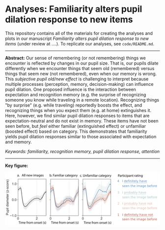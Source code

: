 # Analyses: Familiarity alters pupil dilation response to new items

This repository contains all of the materials for creating the analyses and plots in our manuscript <i>Familiarity alters pupil dilation response to new items</i> (under review at ....<!--a href ="https://elifesciences.org/">eLife</a-->). To replicate our analyses, see `code/README.md`.

<hr>

<b>Abstract:</b> Our sense of remembering (or not remembering) things we encounter is reflected by changes in our pupil size. That is, our pupils dilate differently when we encounter things that seem old (remembered) versus things that seem new (not remembered), even when our memory is wrong. This <i>subjective pupil old/new effect</i> is challenging to interpret because multiple processes (perception, memory, decision-making) can influence pupil dilation. One proposed influence is the interaction between expectation and recognition memory (e.g. the surprise of recognizing someone you know while traveling in a remote location). Recognizing things "by surprise" (e.g. while traveling) reportedly boosts the effect, and recognizing things when you expect them (e.g. at home) extinguishes it. Here, however, we find similar pupil dilation responses to items that are expectation-neutral and do not exist in memory. These items have not been seen before, but <i>feel</i> either familiar (extinguished effect) or unfamiliar (boosted effect) based on category. This demonstrates that familiarity yields pupil dilation responses similar to those associated with expectation and memory. 

<i> Keywords: familiarity, recognition memory, pupil dilation response, attention</i>
<hr>

<b>Key figure:</b> 

<center><img style="display: inline" src="key_figure.jpg" alt="Paradigm" width="800"> </center>
